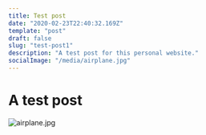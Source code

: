 ```yaml
---
title: Test post
date: "2020-02-23T22:40:32.169Z"
template: "post"
draft: false
slug: "test-post1"
description: "A test post for this personal website."
socialImage: "/media/airplane.jpg"
---
```


# A test post

![airplane.jpg](/media/airplane.jpg)
